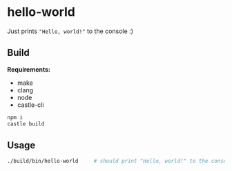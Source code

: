 # hello-world

Just prints `"Hello, world!"` to the console :)

## Build

**Requirements:**
- make
- clang
- node
- castle-cli

```bash
npm i
castle build
```

## Usage

```bash
./build/bin/hello-world     # should print "Hello, world!" to the console
```
